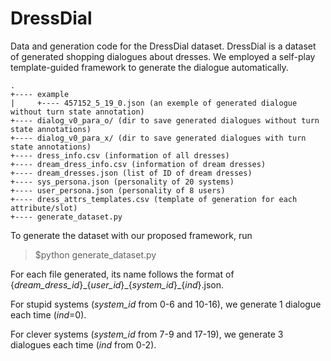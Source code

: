 # DressDial
Data and generation code for the DressDial dataset. DressDial is a dataset of generated shopping dialogues about dresses. 
We employed a self-play template-guided framework to generate the dialogue automatically.

```
.
+---- example
|     +---- 457152_5_19_0.json (an exemple of generated dialogue without turn state annotation)
+---- dialog_v0_para_o/ (dir to save generated dialogues without turn state annotations)
+---- dialog_v0_para_x/ (dir to save generated dialogues with turn state annotations)
+---- dress_info.csv (information of all dresses)
+---- dream_dress_info.csv (information of dream dresses)
+---- dream_dresses.json (list of ID of dream dresses)
+---- sys_persona.json (personality of 20 systems)
+---- user_persona.json (personality of 8 users)
+---- dress_attrs_templates.csv (template of generation for each attribute/slot)
+---- generate_dataset.py
```

To generate the dataset with our proposed framework, run

> $python generate_dataset.py

For each file generated, its name follows the format of {*dream_dress_id*}\_{*user_id*}\_{*system_id*}\_{*ind*}.json.

For stupid systems (*system_id* from 0-6 and 10-16), we generate 1 dialogue each time (*ind*=0).

For clever systems (*system_id* from 7-9 and 17-19), we generate 3 dialogues each time (*ind* from 0-2).
